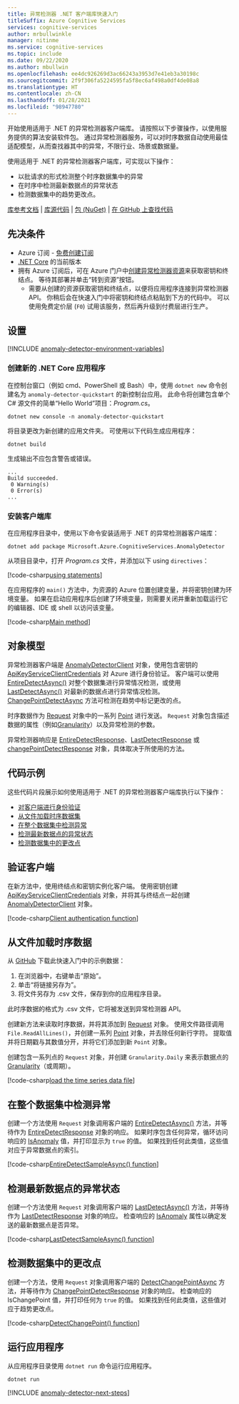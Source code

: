 ```yaml
---
title: 异常检测器 .NET 客户端库快速入门
titleSuffix: Azure Cognitive Services
services: cognitive-services
author: mrbullwinkle
manager: nitinme
ms.service: cognitive-services
ms.topic: include
ms.date: 09/22/2020
ms.author: mbullwin
ms.openlocfilehash: ee4dc926269d3ac66243a3953d7e41eb3a30198c
ms.sourcegitcommit: 2f9f306fa5224595fa5f8ec6af498a0df4de08a8
ms.translationtype: HT
ms.contentlocale: zh-CN
ms.lasthandoff: 01/28/2021
ms.locfileid: "98947780"
---
```

开始使用适用于 .NET 的异常检测器客户端库。 请按照以下步骤操作，以使用服务提供的算法安装软件包。 通过异常检测器服务，可以对时序数据自动使用最佳适配模型，从而查找器其中的异常，不限行业、场景或数据量。

使用适用于 .NET 的异常检测器客户端库，可实现以下操作：

* 以批请求的形式检测整个时序数据集中的异常
* 在时序中检测最新数据点的异常状态
* 检测数据集中的趋势更改点。

[库参考文档](https://aka.ms/anomaly-detector-dotnet-ref) | [库源代码](https://github.com/Azure/azure-sdk-for-net/tree/master/sdk/cognitiveservices/AnomalyDetector) | [包 (NuGet)](https://www.nuget.org/packages/Azure.AI.AnomalyDetector/3.0.0-preview.2) | [在 GitHub 上查找代码](https://github.com/Azure-Samples/AnomalyDetector/blob/master/quickstarts/sdk/csharp-sdk-sample.cs)

## <a name="prerequisites"></a>先决条件

* Azure 订阅 - [免费创建订阅](https://azure.microsoft.com/free/cognitive-services)
* [.NET Core](https://dotnet.microsoft.com/download/dotnet-core) 的当前版本
* 拥有 Azure 订阅后，可在 Azure 门户中<a href="https://ms.portal.azure.com/#create/Microsoft.CognitiveServicesAnomalyDetector"  title="创建异常检测器资源"  target="_blank">创建异常检测器资源<span class="docon docon-navigate-external x-hidden-focus"></span></a>来获取密钥和终结点。 等待其部署并单击“转到资源”按钮。
    * 需要从创建的资源获取密钥和终结点，以便将应用程序连接到异常检测器 API。 你稍后会在快速入门中将密钥和终结点粘贴到下方的代码中。
    可以使用免费定价层 (`F0`) 试用该服务，然后再升级到付费层进行生产。

## <a name="setting-up"></a>设置

[!INCLUDE [anomaly-detector-environment-variables](../environment-variables.md)]

### <a name="create-a-new-net-core-application"></a>创建新的 .NET Core 应用程序

在控制台窗口（例如 cmd、PowerShell 或 Bash）中，使用 `dotnet new` 命令创建名为 `anomaly-detector-quickstart` 的新控制台应用。 此命令将创建包含单个 C# 源文件的简单“Hello World”项目：*Program.cs*。

```dotnetcli
dotnet new console -n anomaly-detector-quickstart
```

将目录更改为新创建的应用文件夹。 可使用以下代码生成应用程序：

```dotnetcli
dotnet build
```

生成输出不应包含警告或错误。

```output
...
Build succeeded.
 0 Warning(s)
 0 Error(s)
...
```

### <a name="install-the-client-library"></a>安装客户端库

在应用程序目录中，使用以下命令安装适用于 .NET 的异常检测器客户端库：

```dotnetcli
dotnet add package Microsoft.Azure.CognitiveServices.AnomalyDetector
```

从项目目录中，打开 *Program.cs* 文件，并添加以下 using `directives`：

[!code-csharp[using statements](~/samples-anomaly-detector/quickstarts/sdk/csharp-sdk-sample.cs?name=usingStatements)]

在应用程序的 `main()` 方法中，为资源的 Azure 位置创建变量，并将密钥创建为环境变量。 如果在启动应用程序后创建了环境变量，则需要关闭并重新加载运行它的编辑器、IDE 或 shell 以访问该变量。

[!code-csharp[Main method](~/samples-anomaly-detector/quickstarts/sdk/csharp-sdk-sample.cs?name=mainMethod)]

## <a name="object-model"></a>对象模型

异常检测器客户端是 [AnomalyDetectorClient](/dotnet/api/microsoft.azure.cognitiveservices.anomalydetector.anomalydetectorclient) 对象，使用包含密钥的 [ApiKeyServiceClientCredentials](/dotnet/api/microsoft.azure.cognitiveservices.anomalydetector.apikeyserviceclientcredentials) 对 Azure 进行身份验证。 客户端可以使用 [EntireDetectAsync()](/dotnet/api/microsoft.azure.cognitiveservices.anomalydetector.anomalydetectorclientextensions.entiredetectasync) 对整个数据集进行异常情况检测，或使用 [LastDetectAsync()](/dotnet/api/microsoft.azure.cognitiveservices.anomalydetector.anomalydetectorclientextensions.lastdetectasync) 对最新的数据点进行异常情况检测。 [ChangePointDetectAsync](https://aka.ms/anomaly-detector-dotnet-ref) 方法可检测在趋势中标记更改的点。

时序数据作为 [Request](/dotnet/api/microsoft.azure.cognitiveservices.anomalydetector.models.request) 对象中的一系列 [Point](/dotnet/api/microsoft.azure.cognitiveservices.anomalydetector.models.request.series#Microsoft_Azure_CognitiveServices_AnomalyDetector_Models_Request_Series) 进行发送。 `Request` 对象包含描述数据的属性（例如[Granularity](/dotnet/api/microsoft.azure.cognitiveservices.anomalydetector.models.request.granularity)）以及异常检测的参数。

异常检测器响应是 [EntireDetectResponse](/dotnet/api/microsoft.azure.cognitiveservices.anomalydetector.models.entiredetectresponse)、[LastDetectResponse](/dotnet/api/microsoft.azure.cognitiveservices.anomalydetector.models.lastdetectresponse) 或 [changePointDetectResponse](https://aka.ms/anomaly-detector-dotnet-ref) 对象，具体取决于所使用的方法。

## <a name="code-examples"></a>代码示例

这些代码片段展示如何使用适用于 .NET 的异常检测器客户端库执行以下操作：

* [对客户端进行身份验证](#authenticate-the-client)
* [从文件加载时序数据集](#load-time-series-data-from-a-file)
* [在整个数据集中检测异常](#detect-anomalies-in-the-entire-data-set)
* [检测最新数据点的异常状态](#detect-the-anomaly-status-of-the-latest-data-point)
* [检测数据集中的更改点](#detect-change-points-in-the-data-set)

## <a name="authenticate-the-client"></a>验证客户端

在新方法中，使用终结点和密钥实例化客户端。 使用密钥创建 [ApiKeyServiceClientCredentials](/dotnet/api/microsoft.azure.cognitiveservices.anomalydetector.apikeyserviceclientcredentials) 对象，并将其与终结点一起创建 [AnomalyDetectorClient](/dotnet/api/microsoft.azure.cognitiveservices.anomalydetector.anomalydetectorclient) 对象。

[!code-csharp[Client authentication function](~/samples-anomaly-detector/quickstarts/sdk/csharp-sdk-sample.cs?name=createClient)]

## <a name="load-time-series-data-from-a-file"></a>从文件加载时序数据

从 [GitHub](https://github.com/Azure-Samples/AnomalyDetector/blob/master/example-data/request-data.csv) 下载此快速入门中的示例数据：
1. 在浏览器中，右键单击“原始”。
2. 单击“将链接另存为”。
3. 将文件另存为 .csv 文件，保存到你的应用程序目录。

此时序数据的格式为 .csv 文件，它将被发送到异常检测器 API。

创建新方法来读取时序数据，并将其添加到 [Request](/dotnet/api/microsoft.azure.cognitiveservices.anomalydetector.models.request) 对象。 使用文件路径调用 `File.ReadAllLines()`，并创建一系列 [Point](/dotnet/api/microsoft.azure.cognitiveservices.anomalydetector.models.point) 对象，并去除任何新行字符。 提取值并将日期戳与其数值分开，并将它们添加到新 `Point` 对象。

创建包含一系列点的 `Request` 对象，并创建 `Granularity.Daily` 来表示数据点的 [Granularity](/dotnet/api/microsoft.azure.cognitiveservices.anomalydetector.models.granularity)（或周期）。

[!code-csharp[load the time series data file](~/samples-anomaly-detector/quickstarts/sdk/csharp-sdk-sample.cs?name=GetSeriesFromFile)]

## <a name="detect-anomalies-in-the-entire-data-set"></a>在整个数据集中检测异常

创建一个方法使用 `Request` 对象调用客户端的 [EntireDetectAsync()](/dotnet/api/microsoft.azure.cognitiveservices.anomalydetector.anomalydetectorclientextensions.entiredetectasync#Microsoft_Azure_CognitiveServices_AnomalyDetector_AnomalyDetectorClientExtensions_EntireDetectAsync_Microsoft_Azure_CognitiveServices_AnomalyDetector_IAnomalyDetectorClient_Microsoft_Azure_CognitiveServices_AnomalyDetector_Models_Request_System_Threading_CancellationToken_) 方法，并等待作为 [EntireDetectResponse](/dotnet/api/microsoft.azure.cognitiveservices.anomalydetector.models.entiredetectresponse) 对象的响应。 如果时序包含任何异常，循环访问响应的 [IsAnomaly](/dotnet/api/microsoft.azure.cognitiveservices.anomalydetector.models.entiredetectresponse.isanomaly) 值，并打印显示为 `true` 的值。 如果找到任何此类值，这些值对应于异常数据点的索引。

[!code-csharp[EntireDetectSampleAsync() function](~/samples-anomaly-detector/quickstarts/sdk/csharp-sdk-sample.cs?name=entireDatasetExample)]

## <a name="detect-the-anomaly-status-of-the-latest-data-point"></a>检测最新数据点的异常状态

创建一个方法使用 `Request` 对象调用客户端的 [LastDetectAsync()](/dotnet/api/microsoft.azure.cognitiveservices.anomalydetector.anomalydetectorclientextensions.lastdetectasync#Microsoft_Azure_CognitiveServices_AnomalyDetector_AnomalyDetectorClientExtensions_LastDetectAsync_Microsoft_Azure_CognitiveServices_AnomalyDetector_IAnomalyDetectorClient_Microsoft_Azure_CognitiveServices_AnomalyDetector_Models_Request_System_Threading_CancellationToken_) 方法，并等待作为 [LastDetectResponse](/dotnet/api/microsoft.azure.cognitiveservices.anomalydetector.models.lastdetectresponse) 对象的响应。 检查响应的 [IsAnomaly](/dotnet/api/microsoft.azure.cognitiveservices.anomalydetector.models.lastdetectresponse.isanomaly) 属性以确定发送的最新数据点是否异常。

[!code-csharp[LastDetectSampleAsync() function](~/samples-anomaly-detector/quickstarts/sdk/csharp-sdk-sample.cs?name=latestPointExample)]

## <a name="detect-change-points-in-the-data-set"></a>检测数据集中的更改点

创建一个方法，使用 `Request` 对象调用客户端的 [DetectChangePointAsync](https://aka.ms/anomaly-detector-dotnet-ref) 方法，并等待作为 [ChangePointDetectResponse](https://aka.ms/anomaly-detector-dotnet-ref) 对象的响应。 检查响应的 IsChangePoint 值，并打印任何为 `true` 的值。 如果找到任何此类值，这些值对应于趋势更改点。

[!code-csharp[DetectChangePoint() function](~/samples-anomaly-detector/quickstarts/sdk/csharp-sdk-sample.cs?name=changePointExample)]

## <a name="run-the-application"></a>运行应用程序

从应用程序目录使用 `dotnet run` 命令运行应用程序。

```dotnetcli
dotnet run
```

[!INCLUDE [anomaly-detector-next-steps](../quickstart-cleanup-next-steps.md)]
